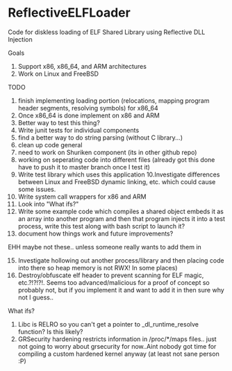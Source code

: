 # ReflectiveELFLoader
Code for diskless loading of ELF Shared Library using Reflective DLL Injection

Goals

1. Support x86, x86_64, and ARM architectures
2. Work on Linux and FreeBSD

TODO

1. finish implementing loading portion (relocations, mapping program header segments, resolving symbols) for x86_64
2. Once x86_64 is done implement on x86 and ARM 
3. Better way to test this thing?
4. Write junit tests for individual components
5. find a better way to do string parsing (without C library...)
6. clean up code general
7. need to work on Shuriken component (its in other github repo)
8. working on seperating code into different files (already got this done have to push it to master branch once  I test it)
9. Write test library which uses this application
10.Investigate differences between Linux and FreeBSD dynamic linking, etc. which could cause some issues. 
11. Write system call wrappers for x86 and ARM
12. Look into "What ifs?"
13. Write some example code which compiles a shared object embeds it as an array into another program and then that program injects it into a test process, write this test along with bash script to launch it?
14. document how things work and future improvements?

EHH maybe not these.. unless someone really wants to add them in

15. Investigate hollowing out another process/library and then placing code into there so heap memory is not RWX! In some places)
16. Destroy/obfuscate elf header to prevent scanning for ELF magic, etc.?!?!?!. Seems too advanced/malicious for a proof of concept so probably not, but if you implement it and want to add it in then sure why not I guess.. 


What ifs?

1. Libc is RELRO so you can't get a pointer to _dl_runtime_resolve function? Is this likely?
2. GRSecurity hardening restricts information in /proc/*/maps files.. just not going to worry about grsecurity for now..Aint nobody got time for compiling a custom hardened kernel anyway (at least not sane person :P)
